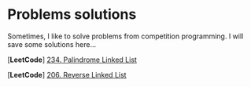 # Problems solutions
Sometimes, I like to solve problems from competition programming. I will save some solutions here...

[**LeetCode**] [234. Palindrome Linked List](/Palindrome%20Linked%20List.md) 

[**LeetCode**] [206. Reverse Linked List](/Reverse%20Linked%20List.md) 
